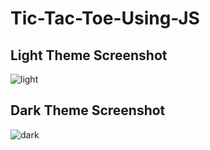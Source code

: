# Tic-Tac-Toe-Using-JS

## Light Theme Screenshot
![light](https://user-images.githubusercontent.com/80412200/210622038-7780b38c-60af-4a72-8fef-6bd622929bc6.png)

## Dark Theme Screenshot
![dark](https://user-images.githubusercontent.com/80412200/210622047-afb89614-86e6-4280-87b0-f599ecf9d704.png)
